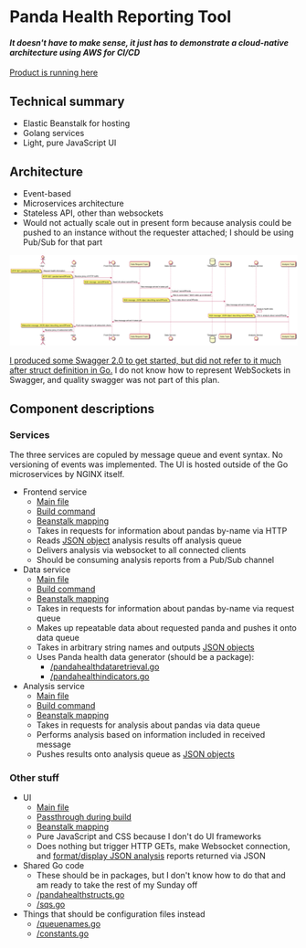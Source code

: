 # Panda Health Reporting Tool

#### *It doesn't have to make sense, it just has to demonstrate a cloud-native architecture using AWS for CI/CD*

[Product is running here](http://pandahealthreporter.us-east-1.elasticbeanstalk.com/index.html)

## Technical summary
* Elastic Beanstalk for hosting
* Golang services
* Light, pure JavaScript UI

## Architecture
* Event-based
* Microservices architecture
* Stateless API, other than websockets
* Would not actually scale out in present form because analysis could be pushed to an instance without the requester attached; I should be using Pub/Sub for that part

![UML Sequence Diagram](/UML-Sequence.png)

[I produced some Swagger 2.0 to get started, but did not refer to it much after struct definition in Go.](https://github.com/NickBorgers/BeanstalkGoStack/blob/master/swagger.yaml) I do not know how to represent WebSockets in Swagger, and quality swagger was not part of this plan.

## Component descriptions

### Services
The three services are copuled by message queue and event syntax. No versioning of events was implemented.
The UI is hosted outside of the Go microservices by NGINX itself.

* Frontend service
    * [Main file](/frontendservice.go)
    * [Build command](/buildspec.yml#L20)
    * [Beanstalk mapping](/Procfile#L1)
    * Takes in requests for information about pandas by-name via HTTP
    * Reads [JSON object](/pandahealthstructs.go#L10-L17) analysis results off analysis queue
    * Delivers analysis via websocket to all connected clients
    * Should be consuming analysis reports from a Pub/Sub channel
* Data service
    * [Main file](/dataservice.go)
    * [Build command](/buildspec.yml#L22)
    * [Beanstalk mapping](/Procfile#L2)
    * Takes in requests for information about pandas by-name via request queue
    * Makes up repeatable data about requested panda and pushes it onto data queue
    * Takes in arbitrary string names and outputs [JSON objects](/pandahealthstructs.go#L3-L8)
    * Uses Panda health data generator (should be a package):
        * [/pandahealthdataretrieval.go](/pandahealthdataretrieval.go)
        * [/pandahealthindicators.go](/pandahealthindicators.go)
* Analysis service
    * [Main file](/analysisservice.go)
    * [Build command](/buildspec.yml#L24)
    * [Beanstalk mapping](/Procfile#L3)
    * Takes in requests for analysis about pandas via data queue
    * Performs analysis based on information included in received message
    * Pushes results onto analysis queue as [JSON objects](/pandahealthstructs.go#L10-L17)

### Other stuff
* UI
    * [Main file](/html/index.html)
    * [Passthrough during build](/buildspec.yml#L35-L36)
    * [Beanstalk mapping](/.ebextensions/go-settings.config#L3-L4)
    * Pure JavaScript and CSS because I don't do UI frameworks
    * Does nothing but trigger HTTP GETs, make Websocket connection, and [format/display JSON analysis](/html/index.html#L91-L124) reports returned via JSON
* Shared Go code
    * These should be in packages, but I don't know how to do that and am ready to take the rest of my Sunday off
    * [/pandahealthstructs.go](/pandahealthstructs.go)
    * [/sqs.go](/sqs.go)
* Things that should be configuration files instead
    * [/queuenames.go](/queuenames.go)
    * [/constants.go](/constants.go)
    

    
